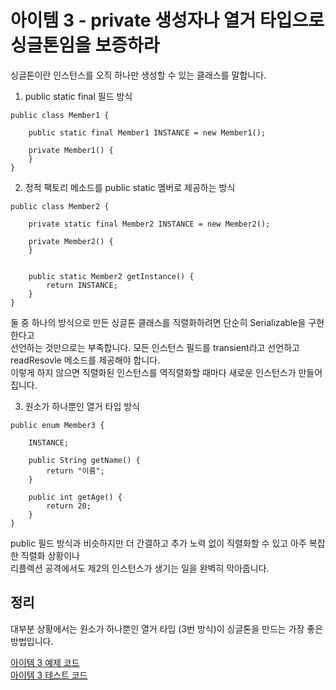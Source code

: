 # 아이템 3 - private 생성자나 열거 타입으로 싱글톤임을 보증하라

싱글톤이란 인스턴스를 오직 하나만 생성할 수 있는 클래스를 말합니다.   

1. public static final 필드 방식

```
public class Member1 {

    public static final Member1 INSTANCE = new Member1();

    private Member1() {
    }
}
```

2. 정적 팩토리 메소드를 public static 멤버로 제공하는 방식

```
public class Member2 {

    private static final Member2 INSTANCE = new Member2();

    private Member2() {
    }


    public static Member2 getInstance() {
        return INSTANCE;
    }
}
```

둘 중 하나의 방식으로 만든 싱글톤 클래스를 직렬화하려면 단순히 Serializable을 구현한다고   
선언하는 것만으로는 부족합니다. 모든 인스턴스 필드를 transient라고 선언하고 readResovle 메소드를 제공해야 합니다.   
이렇게 하지 않으면 직렬화된 인스턴스를 역직렬화할 때마다 새로운 인스턴스가 만들어집니다.    

3. 원소가 하나뿐인 열거 타입 방식

```
public enum Member3 {

    INSTANCE;

    public String getName() {
        return "이름";
    }

    public int getAge() {
        return 20;
    }
}
```

public 필드 방식과 비슷하지만 더 간결하고 추가 노력 없이 직렬화할 수 있고 아주 복잡한 직렬화 상황이나    
리플렉션 공격에서도 제2의 인스턴스가 생기는 일을 완벽히 막아줍니다.    

## 정리

대부분 상황에서는 원소가 하나뿐인 열거 타입 (3번 방식)이 싱글톤을 만드는 가장 좋은 방법입니다.   

[아이템 3 예제 코드](https://github.com/320Hwany/EffectiveJava/tree/main/src/main/java/effective/item3)   
[아이템 3 테스트 코드](https://github.com/320Hwany/EffectiveJava/blob/main/src/test/java/effective/item3/MemberTest.java)   
